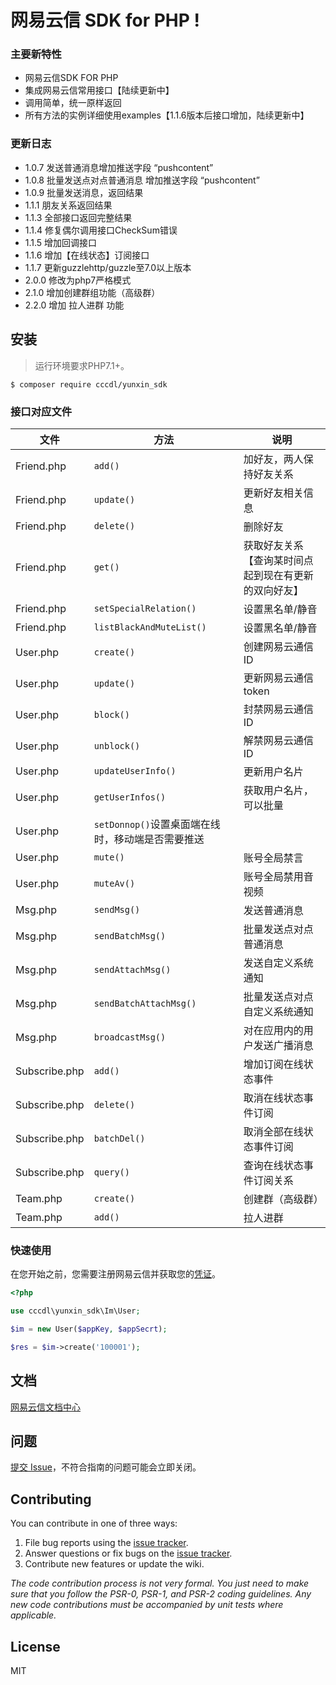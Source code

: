 #  网易云信 SDK for PHP  !

### 主要新特性

* 网易云信SDK FOR PHP
* 集成网易云信常用接口【陆续更新中】
* 调用简单，统一原样返回
* 所有方法的实例详细使用examples【1.1.6版本后接口增加，陆续更新中】

### 更新日志
- 1.0.7 发送普通消息增加推送字段 “pushcontent”
- 1.0.8 批量发送点对点普通消息 增加推送字段 “pushcontent”
- 1.0.9 批量发送消息，返回结果
- 1.1.1 朋友关系返回结果
- 1.1.3 全部接口返回完整结果
- 1.1.4 修复偶尔调用接口CheckSum错误
- 1.1.5 增加回调接口
- 1.1.6 增加【在线状态】订阅接口
- 1.1.7 更新guzzlehttp/guzzle至7.0以上版本
- 2.0.0 修改为php7严格模式
- 2.1.0 增加创建群组功能（高级群）
- 2.2.0 增加 拉人进群 功能

## 安装
> 运行环境要求PHP7.1+。
```shell
$ composer require cccdl/yunxin_sdk
```

### 接口对应文件

| 文件|方法|说明|
|---|---|---|
| Friend.php|`add()`|加好友，两人保持好友关系|
| Friend.php|`update()`|更新好友相关信息|
| Friend.php|`delete()`|删除好友|
| Friend.php|`get()`|获取好友关系【查询某时间点起到现在有更新的双向好友】|
| Friend.php|`setSpecialRelation()`|设置黑名单/静音|
| Friend.php|`listBlackAndMuteList()`|设置黑名单/静音|
| User.php|`create()`|创建网易云通信ID|
| User.php|`update()`|更新网易云通信token|
| User.php|`block()`|封禁网易云通信ID|
| User.php|`unblock()`|解禁网易云通信ID|
| User.php|`updateUserInfo()`|更新用户名片|
| User.php|`getUserInfos()`|获取用户名片，可以批量|
| User.php|`setDonnop()`设置桌面端在线时，移动端是否需要推送|
| User.php|`mute()`|账号全局禁言|
| User.php|`muteAv()`|账号全局禁用音视频|
| Msg.php|`sendMsg()`|发送普通消息|
| Msg.php|`sendBatchMsg()`|批量发送点对点普通消息|
| Msg.php|`sendAttachMsg()`|发送自定义系统通知|
| Msg.php|`sendBatchAttachMsg()`|批量发送点对点自定义系统通知|
| Msg.php|`broadcastMsg()`|对在应用内的用户发送广播消息|
| Subscribe.php|`add()`|增加订阅在线状态事件|
| Subscribe.php|`delete()`|取消在线状态事件订阅|
| Subscribe.php|`batchDel()`|取消全部在线状态事件订阅|
| Subscribe.php|`query()`|查询在线状态事件订阅关系|
| Team.php|`create()`|创建群（高级群）|
| Team.php|`add()`|拉人进群|



### 快速使用
在您开始之前，您需要注册网易云信并获取您的[凭证](https://dev.yunxin.163.com)。


```php
<?php

use cccdl\yunxin_sdk\Im\User;

$im = new User($appKey, $appSecrt);

$res = $im->create('100001');
```

## 文档

[网易云信文档中心](https://dev.yunxin.163.com/)

## 问题
[提交 Issue](https://github.com/cccdl/yunxin_sdk/issues)，不符合指南的问题可能会立即关闭。


## Contributing

You can contribute in one of three ways:

1. File bug reports using the [issue tracker](https://github.com/cccdl/yunxin_sdk/issues).
2. Answer questions or fix bugs on the [issue tracker](https://github.com/cccdl/yunxin_sdk/issues).
3. Contribute new features or update the wiki.

_The code contribution process is not very formal. You just need to make sure that you follow the PSR-0, PSR-1, and PSR-2 coding guidelines. Any new code contributions must be accompanied by unit tests where applicable._

## License

MIT
